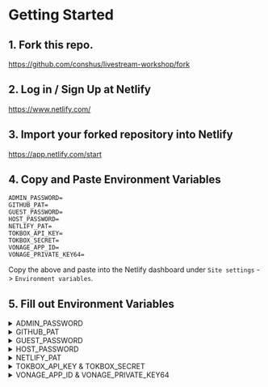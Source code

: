 # Getting Started

## 1. Fork this repo.

https://github.com/conshus/livestream-workshop/fork

## 2. Log in / Sign Up at Netlify

https://www.netlify.com/

## 3. Import your forked repository into Netlify

https://app.netlify.com/start

## 4. Copy and Paste Environment Variables

```
ADMIN_PASSWORD=
GITHUB_PAT=
GUEST_PASSWORD=
HOST_PASSWORD=
NETLIFY_PAT=
TOKBOX_API_KEY=
TOKBOX_SECRET=
VONAGE_APP_ID=
VONAGE_PRIVATE_KEY64=
```

Copy the above and paste into the Netlify dashboard under `Site settings` -> `Environment variables`. 

## 5. Fill out Environment Variables

<details>
    <summary>ADMIN_PASSWORD</summary>
    Set a password so you can log into the Admin dashbord at the `/admin` route.
</details>

<details>
    <summary>GITHUB_PAT</summary>
    Create your GitHub Personal Access Token here: https://github.com/settings/tokens
</details>

<details>
    <summary>GUEST_PASSWORD</summary>
    Set a password so that a Guest can join the live stream.
</details>

<details>
    <summary>HOST_PASSWORD</summary>
    Set a password so for the Host to direct the live stream.
</details>

<details>
    <summary>NETLIFY_PAT</summary>
    Create your Netlify Personal Acess Token here: https://app.netlify.com/user/applications#personal-access-tokens
</details>

<details>
    <summary>TOKBOX_API_KEY & TOKBOX_SECRET</summary>
    Log in / Sign Up at [TokBox Dashboard](https://tokbox.com/account/) and create an Application.
</details>

<details>
    <summary>VONAGE_APP_ID & VONAGE_PRIVATE_KEY64</summary>
    Log in / Sign Up at [Vonage Dashboard](https://dashboard.nexmo.com/) and create an Application.
</details>
